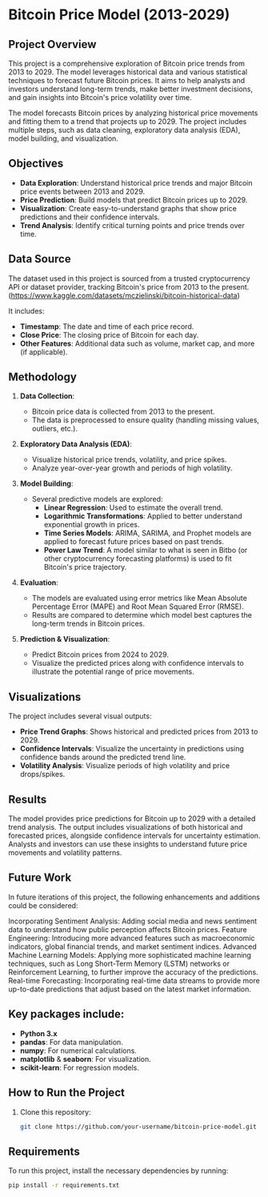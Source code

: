 # Bitcoin Price Model (2013-2029)

## Project Overview
This project is a comprehensive exploration of Bitcoin price trends from 2013 to 2029. The model leverages historical data and various statistical techniques to forecast future Bitcoin prices. It aims to help analysts and investors understand long-term trends, make better investment decisions, and gain insights into Bitcoin's price volatility over time.

The model forecasts Bitcoin prices by analyzing historical price movements and fitting them to a trend that projects up to 2029. The project includes multiple steps, such as data cleaning, exploratory data analysis (EDA), model building, and visualization.

## Objectives
- **Data Exploration**: Understand historical price trends and major Bitcoin price events between 2013 and 2029.
- **Price Prediction**: Build models that predict Bitcoin prices up to 2029.
- **Visualization**: Create easy-to-understand graphs that show price predictions and their confidence intervals.
- **Trend Analysis**: Identify critical turning points and price trends over time.

## Data Source
The dataset used in this project is sourced from a trusted cryptocurrency API or dataset provider, tracking Bitcoin's price from 2013 to the present. (https://www.kaggle.com/datasets/mczielinski/bitcoin-historical-data) 

It includes:
- **Timestamp**: The date and time of each price record.
- **Close Price**: The closing price of Bitcoin for each day.
- **Other Features**: Additional data such as volume, market cap, and more (if applicable).

## Methodology
1. **Data Collection**: 
   - Bitcoin price data is collected from 2013 to the present. 
   - The data is preprocessed to ensure quality (handling missing values, outliers, etc.).
   
2. **Exploratory Data Analysis (EDA)**:
   - Visualize historical price trends, volatility, and price spikes.
   - Analyze year-over-year growth and periods of high volatility.

3. **Model Building**:
   - Several predictive models are explored:
     - **Linear Regression**: Used to estimate the overall trend.
     - **Logarithmic Transformations**: Applied to better understand exponential growth in prices.
     - **Time Series Models**: ARIMA, SARIMA, and Prophet models are applied to forecast future prices based on past trends.
     - **Power Law Trend**: A model similar to what is seen in Bitbo (or other cryptocurrency forecasting platforms) is used to fit Bitcoin's price trajectory.

4. **Evaluation**:
   - The models are evaluated using error metrics like Mean Absolute Percentage Error (MAPE) and Root Mean Squared Error (RMSE).
   - Results are compared to determine which model best captures the long-term trends in Bitcoin prices.

5. **Prediction & Visualization**:
   - Predict Bitcoin prices from 2024 to 2029.
   - Visualize the predicted prices along with confidence intervals to illustrate the potential range of price movements.

## Visualizations
The project includes several visual outputs:
- **Price Trend Graphs**: Shows historical and predicted prices from 2013 to 2029.
- **Confidence Intervals**: Visualize the uncertainty in predictions using confidence bands around the predicted trend line.
- **Volatility Analysis**: Visualize periods of high volatility and price drops/spikes.

## Results
The model provides price predictions for Bitcoin up to 2029 with a detailed trend analysis. The output includes visualizations of both historical and forecasted prices, alongside confidence intervals for uncertainty estimation. Analysts and investors can use these insights to understand future price movements and volatility patterns.

## Future Work
In future iterations of this project, the following enhancements and additions could be considered:

Incorporating Sentiment Analysis: Adding social media and news sentiment data to understand how public perception affects Bitcoin prices.
Feature Engineering: Introducing more advanced features such as macroeconomic indicators, global financial trends, and market sentiment indices.
Advanced Machine Learning Models: Applying more sophisticated machine learning techniques, such as Long Short-Term Memory (LSTM) networks or Reinforcement Learning, to further improve the accuracy of the predictions.
Real-time Forecasting: Incorporating real-time data streams to provide more up-to-date predictions that adjust based on the latest market information.

## Key packages include:
- **Python 3.x**
- **pandas**: For data manipulation.
- **numpy**: For numerical calculations.
- **matplotlib** & **seaborn**: For visualization.
- **scikit-learn**: For regression models.

## How to Run the Project
1. Clone this repository:
   ```bash
   git clone https://github.com/your-username/bitcoin-price-model.git

## Requirements
To run this project, install the necessary dependencies by running:

```bash
pip install -r requirements.txt
